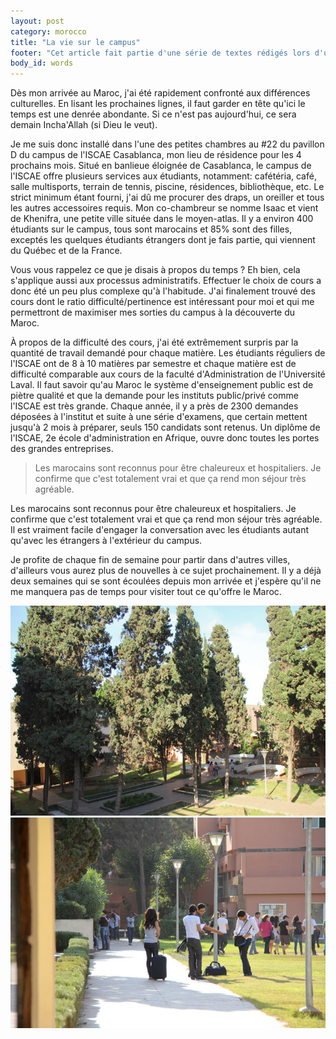 ```yaml
---
layout: post
category: morocco
title: "La vie sur le campus"
footer: "Cet article fait partie d'une série de textes rédigés lors d'un séjour au Maroc en 2012."
body_id: words
---
```


Dès mon arrivée au Maroc, j'ai été rapidement confronté aux différences culturelles. En lisant les prochaines lignes, il faut garder en tête qu'ici le temps est une denrée abondante. Si ce n'est pas aujourd'hui, ce sera demain Incha'Allah (si Dieu le veut).

Je me suis donc installé dans l'une des petites chambres au #22 du pavillon D du campus de l'ISCAE Casablanca, mon lieu de résidence pour les 4 prochains mois. Situé en banlieue éloignée de Casablanca, le campus de l'ISCAE offre plusieurs services aux étudiants, notamment: cafétéria, café, salle multisports, terrain de tennis, piscine, résidences, bibliothèque, etc. Le strict minimum étant fourni, j'ai dû me procurer des draps, un oreiller et tous les autres accessoires requis. Mon co-chambreur se nomme Isaac et vient de Khenifra, une petite ville située dans le moyen-atlas. Il y a environ 400 étudiants sur le campus, tous sont marocains et 85% sont des filles, exceptés les quelques étudiants étrangers dont je fais partie, qui viennent du Québec et de la France.

Vous vous rappelez ce que je disais à propos du temps ? Eh bien, cela s'applique aussi aux processus administratifs. Effectuer le choix de cours a donc été un peu plus complexe qu'à l'habitude. J'ai finalement trouvé des cours dont le ratio difficulté/pertinence est intéressant pour moi et qui me permettront de maximiser mes sorties du campus à la découverte du Maroc.

À propos de la difficulté des cours, j'ai été extrêmement surpris par la quantité de travail demandé pour chaque matière. Les étudiants réguliers de l'ISCAE ont de 8 à 10 matières par semestre et chaque matière est de difficulté comparable aux cours de la faculté d'Administration de l'Université Laval. Il faut savoir qu'au Maroc le système d'enseignement public est de piètre qualité et que la demande pour les instituts public/privé comme l'ISCAE est très grande. Chaque année, il y a près de 2300 demandes déposées à l'institut et suite à une série d'examens, que certain mettent jusqu'à 2 mois à préparer, seuls 150 candidats sont retenus. Un diplôme de l'ISCAE, 2e école d'administration en Afrique, ouvre donc toutes les portes des grandes entreprises.

> Les marocains sont reconnus pour être chaleureux et hospitaliers. Je confirme que c'est totalement vrai et que ça rend mon séjour très agréable.

Les marocains sont reconnus pour être chaleureux et hospitaliers. Je confirme que c'est totalement vrai et que ça rend mon séjour très agréable. Il est vraiment facile d'engager la conversation avec les étudiants autant qu'avec les étrangers à l'extérieur du campus.

Je profite de chaque fin de semaine pour partir dans d'autres villes, d'ailleurs vous aurez plus de nouvelles à ce sujet prochainement. Il y a déjà deux semaines qui se sont écoulées depuis mon arrivée et j'espère qu'il ne me manquera pas de temps pour visiter tout ce qu'offre le Maroc.

![](/assets/media/words/morroco/vie-campus/campus-1.jpg)
![](/assets/media/words/morroco/vie-campus/campus-2.jpg)
